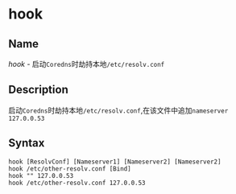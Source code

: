 # hook

## Name

*hook* - 启动`Coredns`时劫持本地`/etc/resolv.conf`

## Description

启动`Coredns`时劫持本地`/etc/resolv.conf`,在该文件中追加`nameserver 127.0.0.53`

## Syntax

~~~
hook [ResolvConf] [Nameserver1] [Nameserver2] [Nameserver2]
hook /etc/other-resolv.conf [Bind]
hook "" 127.0.0.53
hook /etc/other-resolv.conf 127.0.0.53
~~~